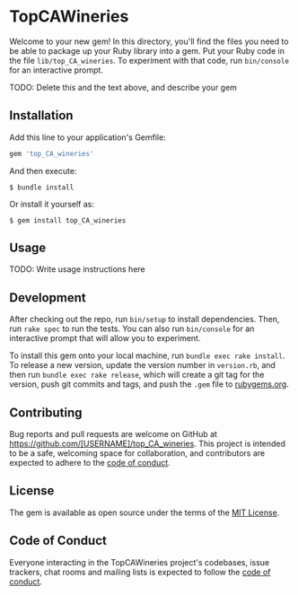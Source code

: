 # TopCAWineries

Welcome to your new gem! In this directory, you'll find the files you need to be able to package up your Ruby library into a gem. Put your Ruby code in the file `lib/top_CA_wineries`. To experiment with that code, run `bin/console` for an interactive prompt.

TODO: Delete this and the text above, and describe your gem

## Installation

Add this line to your application's Gemfile:

```ruby
gem 'top_CA_wineries'
```

And then execute:

    $ bundle install

Or install it yourself as:

    $ gem install top_CA_wineries

## Usage

TODO: Write usage instructions here

## Development

After checking out the repo, run `bin/setup` to install dependencies. Then, run `rake spec` to run the tests. You can also run `bin/console` for an interactive prompt that will allow you to experiment.

To install this gem onto your local machine, run `bundle exec rake install`. To release a new version, update the version number in `version.rb`, and then run `bundle exec rake release`, which will create a git tag for the version, push git commits and tags, and push the `.gem` file to [rubygems.org](https://rubygems.org).

## Contributing

Bug reports and pull requests are welcome on GitHub at https://github.com/[USERNAME]/top_CA_wineries. This project is intended to be a safe, welcoming space for collaboration, and contributors are expected to adhere to the [code of conduct](https://github.com/[USERNAME]/top_CA_wineries/blob/master/CODE_OF_CONDUCT.md).


## License

The gem is available as open source under the terms of the [MIT License](https://opensource.org/licenses/MIT).

## Code of Conduct

Everyone interacting in the TopCAWineries project's codebases, issue trackers, chat rooms and mailing lists is expected to follow the [code of conduct](https://github.com/[USERNAME]/top_CA_wineries/blob/master/CODE_OF_CONDUCT.md).
